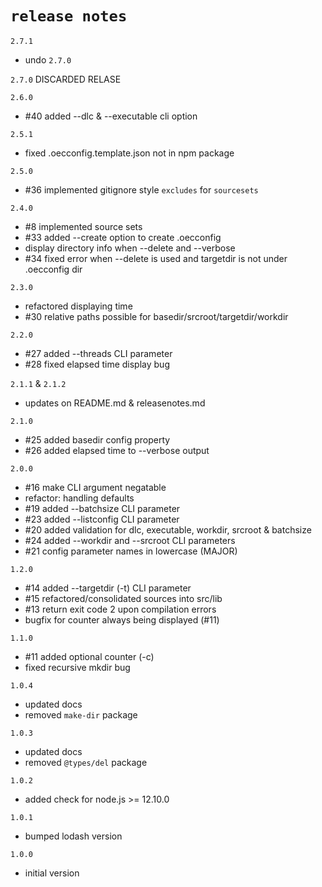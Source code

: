 # `release notes`

`2.7.1`
- undo `2.7.0` 

`2.7.0`
DISCARDED RELASE

`2.6.0`
- #40 added --dlc & --executable cli option
  
`2.5.1`
- fixed .oecconfig.template.json not in npm package 

`2.5.0` 
- #36 implemented gitignore style `excludes` for `sourcesets` 
  
`2.4.0`
- #8 implemented source sets
- #33 added --create option to create .oecconfig
- display directory info when --delete and --verbose
- #34 fixed error when --delete is used and targetdir is not under .oecconfig dir

`2.3.0` 
- refactored displaying time
- #30 relative paths possible for basedir/srcroot/targetdir/workdir
  
`2.2.0`
- #27 added --threads CLI parameter
- #28 fixed elapsed time display bug
  
`2.1.1` & `2.1.2`
- updates on README.md & releasenotes.md 
  
`2.1.0`
- #25 added basedir config property
- #26 added elapsed time to --verbose output
  
`2.0.0`
- #16 make CLI argument negatable
- refactor: handling defaults
- #19 added --batchsize CLI parameter
- #23 added --listconfig CLI parameter
- #20 added validation for dlc, executable, workdir, srcroot & batchsize
- #24 added --workdir and --srcroot CLI parameters
- #21 config parameter names in lowercase (MAJOR)
  
`1.2.0`
- #14 added --targetdir (-t) CLI parameter
- #15 refactored/consolidated sources into src/lib
- #13 return exit code 2 upon compilation errors
- bugfix for counter always being displayed (#11)

`1.1.0`
- #11 added optional counter (-c) 
- fixed recursive mkdir bug

`1.0.4`
- updated docs
- removed `make-dir` package
  
`1.0.3`
- updated docs
- removed `@types/del` package
  
`1.0.2`
- added check for node.js >= 12.10.0
  
`1.0.1`
- bumped lodash version 
  
`1.0.0`
- initial version